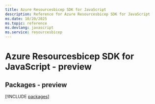 ```yaml
---
title: Azure Resourcesbicep SDK for JavaScript
description: Reference for Azure Resourcesbicep SDK for JavaScript
ms.date: 10/20/2025
ms.topic: reference
ms.devlang: javascript
ms.service: resourcesbicep
---
```

# Azure Resourcesbicep SDK for JavaScript - preview
## Packages - preview
[!INCLUDE [packages](resourcesbicep-index.md)]